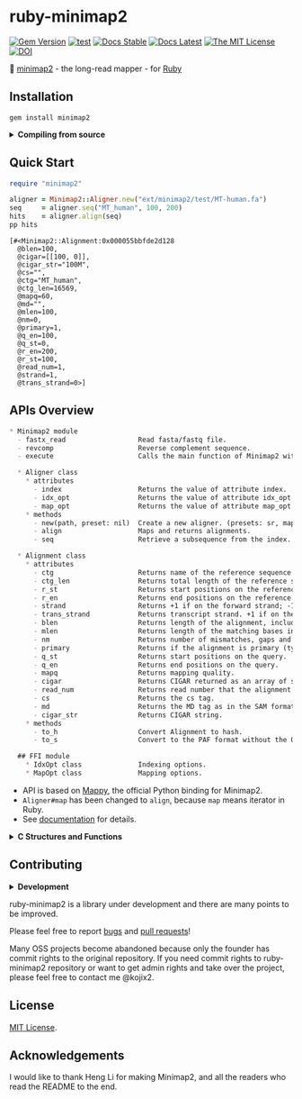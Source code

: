 # ruby-minimap2

[![Gem Version](https://img.shields.io/gem/v/minimap2?color=brightgreen)](https://rubygems.org/gems/minimap2)
[![test](https://github.com/kojix2/ruby-minimap2/actions/workflows/ci.yml/badge.svg)](https://github.com/kojix2/ruby-minimap2/actions/workflows/ci.yml)
[![Docs Stable](https://img.shields.io/badge/docs-stable-blue.svg)](https://rubydoc.info/gems/minimap2)
[![Docs Latest](https://img.shields.io/badge/docs-latest-blue.svg)](https://kojix2.github.io/ruby-minimap2/)
[![The MIT License](https://img.shields.io/badge/license-MIT-blue.svg)](LICENSE.txt)
[![DOI](https://zenodo.org/badge/325711305.svg)](https://zenodo.org/badge/latestdoi/325711305)

:dna: [minimap2](https://github.com/lh3/minimap2) - the long-read mapper - for [Ruby](https://github.com/ruby/ruby)

## Installation

```
gem install minimap2
```

<details>
<summary><b>Compiling from source</b></summary>

    git clone --recursive https://github.com/kojix2/ruby-minimap2
    cd ruby-minimap2
    bundle install
    bundle exec rake minimap2:build
    bundle exec rake install

</details>

## Quick Start

```ruby
require "minimap2"

aligner = Minimap2::Aligner.new("ext/minimap2/test/MT-human.fa")
seq     = aligner.seq("MT_human", 100, 200)
hits    = aligner.align(seq)
pp hits
```

```
[#<Minimap2::Alignment:0x000055bbfde2d128
  @blen=100,
  @cigar=[[100, 0]],
  @cigar_str="100M",
  @cs="",
  @ctg="MT_human",
  @ctg_len=16569,
  @mapq=60,
  @md="",
  @mlen=100,
  @nm=0,
  @primary=1,
  @q_en=100,
  @q_st=0,
  @r_en=200,
  @r_st=100,
  @read_num=1,
  @strand=1,
  @trans_strand=0>]
```

## APIs Overview

```markdown
* Minimap2 module
  - fastx_read                  Read fasta/fastq file.
  - revcomp                     Reverse complement sequence.
  - execute                     Calls the main function of Minimap2 with arguments. `Minimap2.execute("--version")`

  * Aligner class
    * attributes
      - index                   Returns the value of attribute index.
      - idx_opt                 Returns the value of attribute idx_opt.
      - map_opt                 Returns the value of attribute map_opt.
    * methods
      - new(path, preset: nil)  Create a new aligner. (presets: sr, map-pb, map-out, map-hifi, splice, asm5, etc.)
      - align                   Maps and returns alignments.
      - seq                     Retrieve a subsequence from the index.

  * Alignment class
    * attributes
      - ctg                     Returns name of the reference sequence the query is mapped to.
      - ctg_len                 Returns total length of the reference sequence.
      - r_st                    Returns start positions on the reference.
      - r_en                    Returns end positions on the reference.
      - strand                  Returns +1 if on the forward strand; -1 if on the reverse strand.
      - trans_strand            Returns transcript strand. +1 if on the forward strand; -1 if on the reverse strand; 0 if unknown.
      - blen                    Returns length of the alignment, including both alignment matches and gaps but excluding ambiguous bases.
      - mlen                    Returns length of the matching bases in the alignment, excluding ambiguous base matches.
      - nm                      Returns number of mismatches, gaps and ambiguous positions in the alignment.
      - primary                 Returns if the alignment is primary (typically the best and the first to generate).
      - q_st                    Returns start positions on the query.
      - q_en                    Returns end positions on the query.
      - mapq                    Returns mapping quality.
      - cigar                   Returns CIGAR returned as an array of shape (n_cigar,2). The two numbers give the length and the operator of each CIGAR operation.
      - read_num                Returns read number that the alignment corresponds to; 1 for the first read and 2 for the second read.
      - cs                      Returns the cs tag.
      - md                      Returns the MD tag as in the SAM format. It is an empty string unless the md argument is applied when calling Aligner#align.
      - cigar_str               Returns CIGAR string.
    * methods
      - to_h                    Convert Alignment to hash.
      - to_s                    Convert to the PAF format without the QueryName and QueryLength columns.

  ## FFI module
    * IdxOpt class              Indexing options.
    * MapOpt class              Mapping options.
```

- API is based on [Mappy](https://github.com/lh3/minimap2/tree/master/python), the official Python binding for Minimap2.
- `Aligner#map` has been changed to `align`, because `map` means iterator in Ruby.
- See [documentation](https://kojix2.github.io/ruby-minimap2/) for details.

<details>
<summary><b>C Structures and Functions</b></summary>

### FFI

- Ruby-Minimap2 is built on top of [Ruby-FFI](https://github.com/ffi/ffi).
  - Native C functions can be called from the `Minimap2::FFI` module.
  - Native C structure members can be accessed.
  - Bitfields are supported by [ffi-bitfield](https://github.com/kojix2/ffi-bitfield) gems.

```ruby
aligner.idx_opt.members
# => [:k, :w, :flag, :bucket_bits, :mini_batch_size, :batch_size]
aligner.kds_opt.values
# => [15, 10, 0, 14, 50000000, 9223372036854775807]
aligner.idx_opt[:k]
# => 15
aligner.idx_opt[:k] = 14
aligner.idx_opt[:k]
# => 14
```

</details>

## Contributing

<details>
<summary><b>Development</b></summary>

Fork your repository.
then clone.

```sh
git clone --recursive https://github.com/kojix2/ruby-minimap2
# git clone https://github.com/kojix2/ruby-minimap2
# cd ruby-minimap2
# git submodule update -i
```

Build Minimap2 and Mappy.

```sh
cd ruby-minimap2
bundle install # Install dependent packages including Ruby-FFI
bundle exec rake minimap2:build
```

A shared library will be created in the vendor directory.

```
└── vendor
   └── libminimap2.so
```

Run tests.

```
bundle exec rake test
```

Release a Gem.

```
bundle exec rake minimap2:cleanall
bundle exec rake build
ls -l pkg # Check the size of the Gem and make sure it does not contain any unused code such as shared libraries or lib/simde.
bundle exec rake release
```

</details>

ruby-minimap2 is a library under development and there are many points to be improved.

Please feel free to report [bugs](https://github.com/kojix2/ruby-minimap2/issues) and [pull requests](https://github.com/kojix2/ruby-minimap2/pulls)!

Many OSS projects become abandoned because only the founder has commit rights to the original repository.
If you need commit rights to ruby-minimap2 repository or want to get admin rights and take over the project, please feel free to contact me @kojix2.

## License

[MIT License](https://opensource.org/licenses/MIT).

## Acknowledgements

I would like to thank Heng Li for making Minimap2, and all the readers who read the README to the end.
